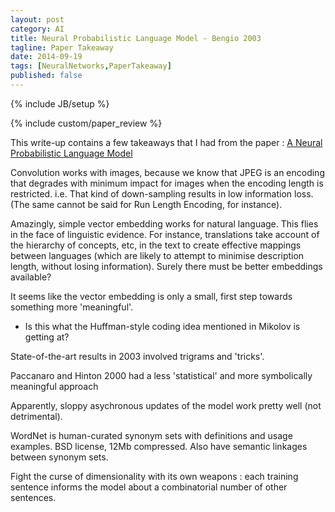 ```yaml
---
layout: post
category: AI
title: Neural Probabilistic Language Model - Bengio 2003
tagline: Paper Takeaway
date: 2014-09-19
tags: [NeuralNetworks,PaperTakeaway]
published: false
---
```

{% include JB/setup %}

{% include custom/paper_review %}

This write-up contains a few takeaways that I had from the paper :
[A Neural Probabilistic Language Model](http://machinelearning.wustl.edu/mlpapers/paper_files/BengioDVJ03.pdf)

Convolution works with images, because we know that JPEG is an encoding that degrades with minimum impact for images when the encoding length is restricted.  i.e.  That kind of down-sampling results in low information loss.  (The same cannot be said for Run Length Encoding, for instance).

Amazingly, simple vector embedding works for natural language.  This flies in the face of linguistic evidence.  For instance, translations take account of the hierarchy of concepts, etc, in the text to create effective mappings between languages (which are likely to attempt to minimise description length, without losing information).  Surely there must be better embeddings available?  

It seems like the vector embedding is only a small, first step towards something more 'meaningful'.

 -  Is this what the Huffman-style coding idea mentioned in Mikolov is getting at?

State-of-the-art results in 2003 involved trigrams and 'tricks'.

Paccanaro and Hinton 2000 had a less 'statistical' and more symbolically meaningful approach

Apparently, sloppy asychronous updates of the model work pretty well (not detrimental).

WordNet is human-curated synonym sets with definitions and usage examples.  BSD license, 12Mb compressed.  Also have semantic linkages between synonym sets.

Fight the curse of dimensionality with its own weapons : each training sentence informs the model about a combinatorial number of other sentences.

